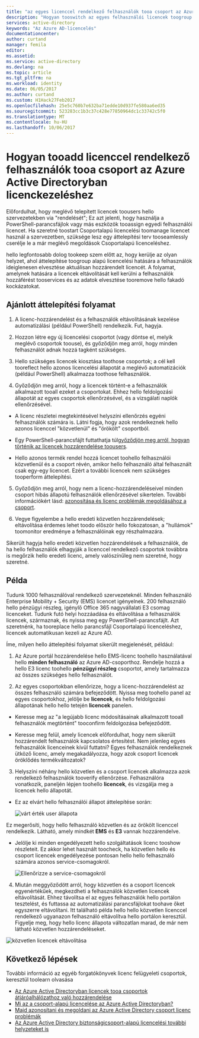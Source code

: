 ```yaml
---
title: "az egyes licenccel rendelkező felhasználók tooa csoport az Azure Active Directoryban aaaHow toomigrate |} Microsoft Docs"
description: "Hogyan tooswitch az egyes felhasználói licencek toogroup alapú licencelése az Azure Active Directoryval"
services: active-directory
keywords: "Az Azure AD-licencelés"
documentationcenter: 
author: curtand
manager: femila
editor: 
ms.assetid: 
ms.service: active-directory
ms.devlang: na
ms.topic: article
ms.tgt_pltfrm: na
ms.workload: identity
ms.date: 06/05/2017
ms.author: curtand
ms.custom: H1Hack27Feb2017
ms.openlocfilehash: 25e5c760b7e632ba71edde10d937fe580aa6ed35
ms.sourcegitcommit: 523283cc1b3c37c428e77850964dc1c33742c5f0
ms.translationtype: MT
ms.contentlocale: hu-HU
ms.lasthandoff: 10/06/2017
---
```

# <a name="how-tooadd-licensed-users-tooa-group-for-licensing-in-azure-active-directory"></a>Hogyan tooadd licenccel rendelkező felhasználók tooa csoport az Azure Active Directoryban licenckezeléshez

Előfordulhat, hogy meglévő telepített licencek toousers hello szervezetekben via "rendelését"; Ez azt jelenti, hogy használja a PowerShell-parancsfájlok vagy más eszközök tooassign egyedi felhasználói licencet. Ha szeretné toostart Csoportalapú licencelési toomanage licencet használ a szervezetben, szüksége lesz egy áttelepítési terv tooseamlessly cserélje le a már meglévő megoldások Csoportalapú licenceléshez.

hello legfontosabb dolog tookeep szem előtt az, hogy kerülje az olyan helyzet, ahol áttelepítése toogroup alapú licencelési hatására a felhasználók ideiglenesen elvesztése aktuálisan hozzárendelt licencét. A folyamat, amelynek hatására a licencek eltávolítását kell kerülni a felhasználók hozzáférést tooservices és az adatok elvesztése tooremove hello fakadó kockázatokat.

## <a name="recommended-migration-process"></a>Ajánlott áttelepítési folyamat

1. A licenc-hozzárendelést és a felhasználók eltávolításának kezelése automatizálási (például PowerShell) rendelkezik. Fut, hagyja.

2. Hozzon létre egy új licencelési csoportot (vagy döntse el, melyik meglévő csoportok toouse), és győződjön meg arról, hogy minden felhasználót adnak hozzá tagként szükséges.

3. Hello szükséges licencek kiosztása toothose csoportok; a cél kell tooreflect hello azonos licencelési állapotát a meglévő automatizációk (például PowerShell) alkalmazza toothose felhasználók.

4. Győződjön meg arról, hogy a licencek történt-e a felhasználók alkalmazott tooall ezeket a csoportokat. Ehhez hello feldolgozási állapotát az egyes csoportok ellenőrzésével, és a vizsgálati naplók ellenőrzésével.

  - A licenc részletei megtekintésével helyszíni ellenőrzés egyéni felhasználók számára is. Látni fogja, hogy azok rendelkeznek hello azonos licenccel "közvetlenül" és "örökölt" csoportból.

  - Egy PowerShell-parancsfájlt futtathatja túl[győződjön meg arról, hogyan történik az licencek hozzárendelése toousers](active-directory-licensing-group-advanced.md#use-powershell-to-see-who-has-inherited-and-direct-licenses).

  - Hello azonos termék rendel hozzá licencet toohello felhasználói közvetlenül és a csoport révén, amikor hello felhasználó által felhasznált csak egy-egy licencet. Ezért a további licencek nem szükséges tooperform áttelepítési.

5. Győződjön meg arról, hogy nem a licenc-hozzárendeléseivel minden csoport hibás állapotú felhasználók ellenőrzésével sikertelen. További információkért lásd: [azonosítása és licenc problémák megoldásához a csoport](active-directory-licensing-group-problem-resolution-azure-portal.md).

6. Vegye figyelembe a hello eredeti közvetlen hozzárendelések; eltávolítása érdemes lehet toodo először hello fokozatosan, a "hullámok" toomonitor eredménye a felhasználóinak egy részhalmazára.

  Sikerült hagyja hello eredeti közvetlen hozzárendelések a felhasználók, de ha hello felhasználók elhagyják a licenccel rendelkező csoportok továbbra is megőrzik hello eredeti licenc, amely valószínűleg nem szeretné, hogy szeretné.

## <a name="an-example"></a>Példa

Tudunk 1000 felhasználóval rendelkező szervezeteknél. Minden felhasználó Enterprise Mobility + Security (EMS) licencet igényelnek. 200 felhasználó hello pénzügyi részleg, igénylő Office 365 nagyvállalati E3 csomag licenceket. Tudunk futó helyi hozzáadása és eltávolítása a felhasználók licencek, származnak, és nyissa meg egy PowerShell-parancsfájlt. Azt szeretnénk, ha tooreplace hello parancsfájl Csoportalapú licenceléshez, licencek automatikusan kezeli az Azure AD.

Íme, milyen hello áttelepítési folyamat sikerült megjelenését, például:

1. Az Azure portál hozzárendelése hello EMS-licenc toohello használatával hello **minden felhasználó** az Azure AD-csoporthoz. Rendelje hozzá a hello E3 licenc toohello **pénzügyi részleg** csoportot, amely tartalmazza az összes szükséges hello felhasználót.

2. Az egyes csoportokban ellenőrizze, hogy a licenc-hozzárendelést az összes felhasználó számára befejeződött. Nyissa meg toohello panel az egyes csoportokhoz, jelölje be **licencek**, és hello feldolgozási állapotának hello hello tetején **licencek** panelen.

  - Keresse meg az "a legújabb licenc módosításainak alkalmazott tooall felhasználók megtörtént" tooconfirm feldolgozása befejeződött.

  - Keresse meg felül, amely licencek előfordulhat, hogy nem sikerült hozzárendelt felhasználók kapcsolatos értesítést. Nem jelenleg egyes felhasználók licenceinek kívül futtatni? Egyes felhasználók rendelkeznek ütköző licenc, amely megakadályozza, hogy azok csoport licencek öröklődés termékváltozatok?

3. Helyszíni néhány hello közvetlen és a csoport licencek alkalmazza azok rendelkező felhasználók tooverify ellenőrzése. Felhasználóra vonatkozik, paneljén lépjen toohello **licencek**, és vizsgálja meg a licencek hello állapotát.

  - Ez az elvárt hello felhasználói állapot áttelepítése során:

      ![várt érték user állapota](media/active-directory-licensing-group-migration-azure-portal/expected-user-state.png)

  Ez megerősíti, hogy hello felhasználó közvetlen és az örökölt licenccel rendelkezik. Látható, amely mindkét **EMS** és **E3** vannak hozzárendelve.

  - Jelölje ki minden engedélyezett hello szolgáltatások licenc tooshow részleteit. Ez akkor lehet használt toocheck, ha közvetlen hello és csoport licencek engedélyezése pontosan hello hello felhasználó számára azonos service-csomagokról.

      ![Ellenőrizze a service-csomagokról](media/active-directory-licensing-group-migration-azure-portal/check-service-plans.png)

4. Miután meggyőződött arról, hogy közvetlen és a csoport licencek egyenértékűek, megkezdheti a felhasználók közvetlen licencek eltávolítását. Ehhez távolítsa el az egyes felhasználók hello portálon tesztelést, és futtassa az automatizálási parancsfájlokat toohave őket egyszerre eltávolítani. Itt található példa hello hello közvetlen licenccel rendelkező ugyanazon felhasználó eltávolítva hello portálon keresztül. Figyelje meg, hogy hello licenc állapota változatlan marad, de már nem látható közvetlen hozzárendeléseket.

  ![közvetlen licencek eltávolítása](media/active-directory-licensing-group-migration-azure-portal/direct-licenses-removed.png)


## <a name="next-steps"></a>Következő lépések

További információ az egyéb forgatókönyvek licenc felügyeleti csoportok, keresztül toolearn olvasása

* [Az Azure Active Directoryban licencek tooa csoportok átjáróalhálózathoz való hozzárendelése](active-directory-licensing-group-assignment-azure-portal.md)
* [Mi az a csoport-alapú licencelése az Azure Active Directoryban?](active-directory-licensing-whatis-azure-portal.md)
* [Majd azonosítani és megoldani az Azure Active Directory csoport licenc problémák](active-directory-licensing-group-problem-resolution-azure-portal.md)
* [Az Azure Active Directory biztonságicsoport-alapú licencelési további helyzeteket is](active-directory-licensing-group-advanced.md)
